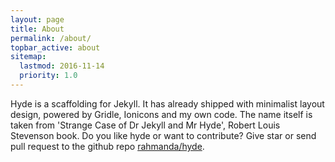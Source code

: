 ```yaml
---
layout: page
title: About
permalink: /about/
topbar_active: about
sitemap:
  lastmod: 2016-11-14
  priority: 1.0
---
```


Hyde is a scaffolding for Jekyll. It has already shipped with minimalist layout design, powered by Gridle, Ionicons and my own code. The name itself is taken from 'Strange Case of Dr Jekyll and Mr Hyde', Robert Louis Stevenson book. Do you like hyde or want to contribute? Give star or send pull request to the github repo [rahmanda/hyde](https://github.com/rahmanda/hyde).  
